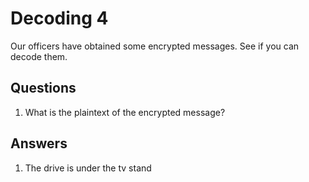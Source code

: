 # Decoding 4
Our officers have obtained some encrypted messages. See if you can decode them.

## Questions
1. What is the plaintext of the encrypted message?

## Answers
1. The drive is under the tv stand
